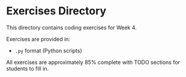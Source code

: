 # Exercises Directory

This directory contains coding exercises for Week 4.

Exercises are provided in:
- `.py` format (Python scripts)

All exercises are approximately 85% complete with TODO sections for students to fill in.
